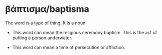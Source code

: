 # βάπτισμα/baptisma  
The word is a type of thing. It is a noun. 

* This word can mean the religious ceremony baptism.  This is the act of putting a person underwater.

* This word can mean a time of persecution or affliction.
